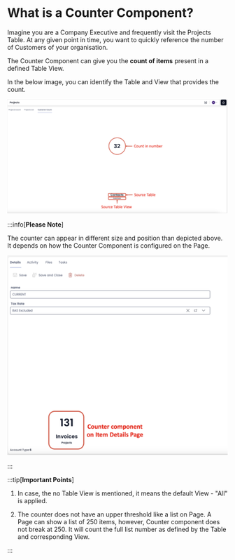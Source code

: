 # What is a Counter Component?
Imagine you are a Company Executive and frequently visit the Projects Table. At any given point in time, you want to quickly reference the number of Customers of your organisation. 

The Counter Component can give you the **count of items** present in a defined Table View.

In the below image, you can identify the Table and View that provides the count.

![Image showing a counter component](Counter_1.png)

:::info[**Please Note**]

The counter can appear in different size and position than depicted above. It depends on how the Counter Component is configured on the Page.

![Image showing Counter component on Item Details Page](Counter_2.png)

:::

:::tip[**Important Points**]

1. In case, the no Table View is mentioned, it means the default View - "All" is applied.

2. The counter does not have an upper threshold like a list on Page. A Page can show a list of 250 items, however, Counter component does not break at 250. It will count the full list number as defined by the Table and corresponding View.

:::